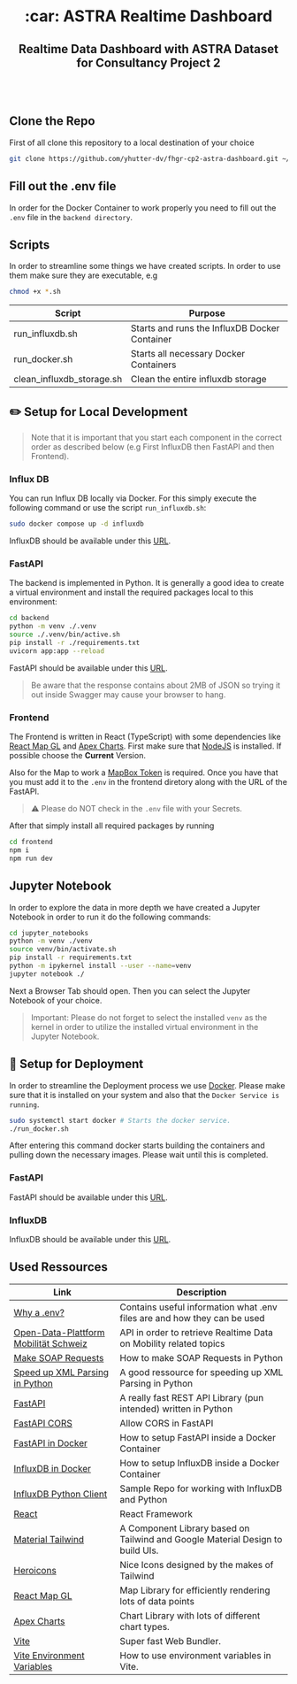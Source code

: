 <div align="center">
    <h1>:car: ASTRA Realtime Dashboard</h1>
    <h2>Realtime Data Dashboard with ASTRA Dataset for Consultancy Project 2</h2>
    <br/>
    <br/>
</div>

## Clone the Repo

First of all clone this repository to a local destination of your choice

```bash
git clone https://github.com/yhutter-dv/fhgr-cp2-astra-dashboard.git ~/GitRepos/fhgr-cp2-astra-dashboard
```

## Fill out the .env file

In order for the Docker Container to work properly you need to fill out the
`.env` file in the `backend directory`.

## Scripts

In order to streamline some things we have created scripts. In order to use them
make sure they are executable, e.g

```bash
chmod +x *.sh
```

| Script                    | Purpose                                       |
| ------------------------- | --------------------------------------------- |
| run_influxdb.sh           | Starts and runs the InfluxDB Docker Container |
| run_docker.sh             | Starts all necessary Docker Containers        |
| clean_influxdb_storage.sh | Clean the entire influxdb storage             |

## :pencil2: Setup for Local Development

> Note that it is important that you start each component in the correct order
> as described below (e.g First InfluxDB then FastAPI and then Frontend).

### Influx DB

You can run Influx DB locally via Docker. For this simply execute the following
command or use the script `run_influxdb.sh`:

```bash
sudo docker compose up -d influxdb
```

InfluxDB should be available under this [URL](http://127.0.0.1:8086/).

### FastAPI

The backend is implemented in Python. It is generally a good idea to create a
virtual environment and install the required packages local to this environment:

```bash
cd backend
python -m venv ./.venv
source ./.venv/bin/active.sh
pip install -r ./requirements.txt
uvicorn app:app --reload
```

FastAPI should be available under this [URL](http://127.0.0.1:8000/docs).

> Be aware that the response contains about 2MB of JSON so trying it out inside
> Swagger may cause your browser to hang.

### Frontend

The Frontend is written in React (TypeScript) with some dependencies like
[React Map GL](https://visgl.github.io/react-map-gl/) and
[Apex Charts](https://apexcharts.com/). First make sure that
[NodeJS](https://nodejs.org/en/) is installed. If possible choose the
**Current** Version.

Also for the Map to work a
[MapBox Token](https://docs.mapbox.com/help/getting-started/access-tokens/) is
required. Once you have that you must add it to the `.env` in the frontend
diretory along with the URL of the FastAPI.

> :warning: Please do NOT check in the `.env` file with your Secrets.

After that simply install all required packages by running

```bash
cd frontend
npm i
npm run dev
```

## Jupyter Notebook

In order to explore the data in more depth we have created a Jupyter Notebook in
order to run it do the following commands:

```bash
cd jupyter_notebooks
python -m venv ./venv
source venv/bin/activate.sh
pip install -r requirements.txt
python -m ipykernel install --user --name=venv
jupyter notebook ./
```

Next a Browser Tab should open. Then you can select the Jupyter Notebook of your
choice.

> Important: Please do not forget to select the installed `venv` as the kernel
> in order to utilize the installed virtual environment in the Jupyter Notebook.

## :rocket: Setup for Deployment

In order to streamline the Deployment process we use
[Docker](https://docs.docker.com/engine/install/). Please make sure that it is
installed on your system and also that the `Docker Service is running`.

```bash
sudo systemctl start docker # Starts the docker service.
./run_docker.sh
```

After entering this command docker starts building the containers and pulling
down the necessary images. Please wait until this is completed.

### FastAPI

FastAPI should be available under this [URL](http://127.0.0.1:8000/docs).

### InfluxDB

InfluxDB should be available under this [URL](http://127.0.0.1:8086/).

## Used Ressources

| Link                                                                                                                           | Description                                                                    |
| ------------------------------------------------------------------------------------------------------------------------------ | ------------------------------------------------------------------------------ |
| [Why a .env?](https://blog.devgenius.io/why-a-env-7b4a79ba689)                                                                 | Contains useful information what .env files are and how they can be used       |
| [Open-Data-Plattform Mobilität Schweiz](https://opentransportdata.swiss/de/strassenverkehr/)                                   | API in order to retrieve Realtime Data on Mobility related topics              |
| [Make SOAP Requests](https://www.geeksforgeeks.org/making-soap-api-calls-using-python/)                                        | How to make SOAP Requests in Python                                            |
| [Speed up XML Parsing in Python](https://nickjanetakis.com/blog/how-i-used-the-lxml-library-to-parse-xml-20x-faster-in-python) | A good ressource for speeding up XML Parsing in Python                         |
| [FastAPI](https://github.com/tiangolo/fastapi)                                                                                 | A really fast REST API Library (pun intended) written in Python                |
| [FastAPI CORS](https://fastapi.tiangolo.com/tutorial/cors/)                                                                    | Allow CORS in FastAPI                                                          |
| [FastAPI in Docker](https://fastapi.tiangolo.com/deployment/docker/)                                                           | How to setup FastAPI inside a Docker Container                                 |
| [InfluxDB in Docker](https://hub.docker.com/_/influxdb)                                                                        | How to setup InfluxDB inside a Docker Container                                |
| [InfluxDB Python Client](https://github.com/influxdata/influxdb-client-python)                                                 | Sample Repo for working with InfluxDB and Python                               |
| [React](https://react.dev/)                                                                                                    | React Framework                                                                |
| [Material Tailwind](https://www.material-tailwind.com/)                                                                        | A Component Library based on Tailwind and Google Material Design to build UIs. |
| [Heroicons](https://heroicons.com/)                                                                                            | Nice Icons designed by the makes of Tailwind                                   |
| [React Map GL](https://visgl.github.io/react-map-gl/)                                                                          | Map Library for efficiently rendering lots of data points                      |
| [Apex Charts](https://apexcharts.com/)                                                                                         | Chart Library with lots of different chart types.                              |
| [Vite](https://vitejs.dev/guide/)                                                                                              | Super fast Web Bundler.                                                        |
| [Vite Environment Variables](https://vitejs.dev/guide/env-and-mode)                                                            | How to use environment variables in Vite.                                      |
